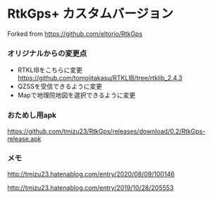 RtkGps+ カスタムバージョン
=======

Forked from https://github.com/eltorio/RtkGps


### オリジナルからの変更点
* RTKLIBをこちらに変更　https://github.com/tomojitakasu/RTKLIB/tree/rtklib_2.4.3
* QZSSを受信できるように変更
* Mapで地理院地図を選択できるように変更


### おためし用apk
https://github.com/tmizu23/RtkGps/releases/download/0.2/RtkGps-release.apk


### メモ
http://tmizu23.hatenablog.com/entry/2020/08/09/100146

http://tmizu23.hatenablog.com/entry/2019/10/28/205553
